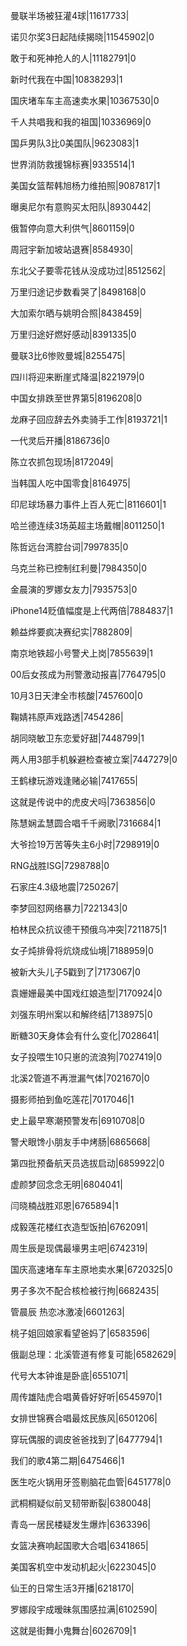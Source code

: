 曼联半场被狂灌4球|11617733|

诺贝尔奖3日起陆续揭晓|11545902|0

敢于和死神抢人的人|11182791|0

新时代我在中国|10838293|1

国庆堵车车主高速卖水果|10367530|0

千人共唱我和我的祖国|10336969|0

国乒男队3比0美国队|9623083|1

世界消防救援锦标赛|9335514|1

美国女篮帮韩旭杨力维拍照|9087817|1

曝奥尼尔有意购买太阳队|8930442|

俄暂停向意大利供气|8601159|0

周冠宇新加坡站退赛|8584930|

东北父子要零花钱从没成功过|8512562|

万里归途记步数看哭了|8498168|0

大加索尔晒与姚明合照|8438459|

万里归途好燃好感动|8391335|0

曼联3比6惨败曼城|8255475|

四川将迎来断崖式降温|8221979|0

中国女排跌至世界第5|8196208|0

龙麻子回应辞去外卖骑手工作|8193721|1

一代灵后开播|8186736|0

陈立农抓包现场|8172049|

当韩国人吃中国零食|8164975|

印尼球场暴力事件上百人死亡|8116601|1

哈兰德连续3场英超主场戴帽|8011250|1

陈哲远台湾腔台词|7997835|0

乌克兰称已控制红利曼|7984350|0

金晨演的罗娜女友力|7935753|0

iPhone14贬值幅度是上代两倍|7884837|1

赖益烨要疯决赛纪实|7882809|

南京地铁超小号警犬上岗|7855639|1

00后女孩成为刑警激动报喜|7764795|0

10月3日天津全市核酸|7457600|0

鞠婧祎原声戏路透|7454286|

胡同晓敏卫东恋爱好甜|7448799|1

两人用3部手机躲避检查被立案|7447279|0

王鹤棣玩游戏逢赌必输|7417655|

这就是传说中的虎皮犬吗|7363856|0

陈慧娴孟慧圆合唱千千阙歌|7316684|1

大爷捡19万苦等失主6小时|7298919|0

RNG战胜ISG|7298788|0

石家庄4.3级地震|7250267|

李梦回怼网络暴力|7221343|0

柏林民众抗议德干预俄乌冲突|7211875|1

女子炖排骨将炕烧成仙境|7188959|0

被新大头儿子5戳到了|7173067|0

袁姗姗最美中国戏红娘造型|7170924|0

刘强东明州案以和解终结|7138975|0

断糖30天身体会有什么变化|7028641|

女子投喂生10只崽的流浪狗|7027419|0

北溪2管道不再泄漏气体|7021670|0

摄影师拍到鱼吃莲花|7017046|1

史上最早寒潮预警发布|6910708|0

警犬眼馋小朋友手中烤肠|6865668|

第四批预备航天员选拔启动|6859922|0

虚颜梦回念念无明|6804041|

闫晓楠战胜邓恩|6765894|1

成毅莲花楼红衣造型饭拍|6762091|

周生辰是现偶最壕男主吧|6742319|

国庆高速堵车车主原地卖水果|6720325|0

男子多次不配合核检被行拘|6682435|

管晨辰 热恋冰激凌|6601263|

桃子姐回娘家看望爸妈了|6583596|

俄副总理：北溪管道有修复可能|6582629|

代号大本钟谁是卧底|6551071|

周传雄陆虎合唱黄昏好好听|6545970|1

女排世锦赛合唱最炫民族风|6501206|

穿玩偶服的调皮爸爸找到了|6477794|1

我们的歌4第二期|6475466|1

医生吃火锅用牙签剔脑花血管|6451778|0

武桐桐疑似前叉韧带断裂|6380048|

青岛一居民楼疑发生爆炸|6363396|

女篮决赛响起国歌大合唱|6341865|

美国客机空中发动机起火|6223045|0

仙王的日常生活3开播|6218170|

罗娜段宇成暧昧氛围感拉满|6102590|

这就是街舞小鬼舞台|6026709|1

